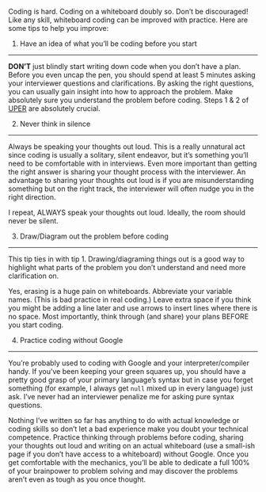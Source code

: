 Coding is hard. Coding on a whiteboard doubly so. Don’t be discouraged! Like any skill, whiteboard coding can be improved with practice. Here are some tips to help you improve:

1. Have an idea of what you’ll be coding before you start

---

**DON’T** just blindly start writing down code when you don’t have a plan. Before you even uncap the pen, you should spend at least 5 minutes asking your interviewer questions and clarifications. By asking the right questions, you can usually gain insight into how to approach the problem. Make absolutely sure you understand the problem before coding. Steps 1 & 2 of [UPER](https://github.com/LambdaSchool/CS-Wiki/wiki/Polya%27s-Problem-Solving-Techniques) are absolutely crucial.

2. Never think in silence

---

Always be speaking your thoughts out loud. This is a really unnatural act since coding is usually a solitary, silent endeavor, but it’s something you’ll need to be comfortable with in interviews. Even more important than getting the right answer is sharing your thought process with the interviewer. An advantage to sharing your thoughts out loud is if you are misunderstanding something but on the right track, the interviewer will often nudge you in the right direction.

I repeat, ALWAYS speak your thoughts out loud. Ideally, the room should never be silent.

3. Draw/Diagram out the problem before coding

---

This tip ties in with tip 1. Drawing/diagraming things out is a good way to highlight what parts of the problem you don’t understand and need more clarification on.

Yes, erasing is a huge pain on whiteboards. Abbreviate your variable names. (This is bad practice in real coding.) Leave extra space if you think you might be adding a line later and use arrows to insert lines where there is no space. Most importantly, think through (and share) your plans BEFORE you start coding.

4. Practice coding without Google

---

You’re probably used to coding with Google and your interpreter/compiler handy. If you’ve been keeping your green squares up, you should have a pretty good grasp of your primary language’s syntax but in case you forget something (for example, I always get `null` mixed up in every language) just ask. I’ve never had an interviewer penalize me for asking pure syntax questions.

Nothing I’ve written so far has anything to do with actual knowledge or coding skills so don’t let a bad experience make you doubt your technical competence. Practice thinking through problems before coding, sharing your thoughts out loud and writing on an actual whiteboard (use a small-ish page if you don’t have access to a whiteboard) without Google. Once you get comfortable with the mechanics, you’ll be able to dedicate a full 100% of your brainpower to problem solving and may discover the problems aren’t even as tough as you once thought.
